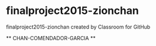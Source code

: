 # finalproject2015-zionchan
finalproject2015-zionchan created by Classroom for GitHub

** CHAN-COMENDADOR-GARCIA **
